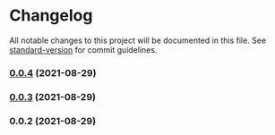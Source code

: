 # Changelog

All notable changes to this project will be documented in this file. See [standard-version](https://github.com/conventional-changelog/standard-version) for commit guidelines.

### [0.0.4](https://github.com/olavoparno/should-i-deploy-today/compare/v0.0.3...v0.0.4) (2021-08-29)

### [0.0.3](https://github.com/olavoparno/should-i-deploy-today/compare/v0.0.2...v0.0.3) (2021-08-29)

### 0.0.2 (2021-08-29)

